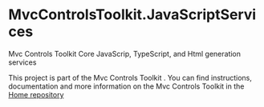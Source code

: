# MvcControlsToolkit.JavaScriptServices
Mvc Controls Toolkit Core JavaScrip, TypeScript, and Html generation services

This project is part of the Mvc Controls Toolkit . You can find instructions, 
documentation and more information on the Mvc Controls Toolkit in the [Home repository](https://github.com/MvcControlsToolkit/Home)
